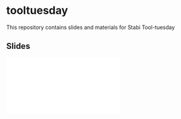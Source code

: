 # tooltuesday

This repository contains slides and materials for Stabi Tool-tuesday

## Slides
![Datenquellen](slides/datenquellen.html)